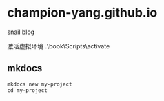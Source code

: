 # champion-yang.github.io
snail blog

激活虚拟环境
.\book\Scripts\activate

## mkdocs

```shell
mkdocs new my-project
cd my-project
```
